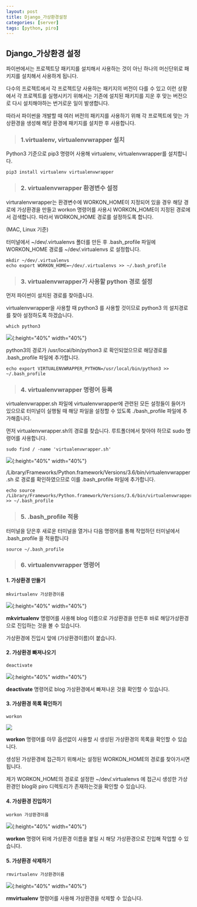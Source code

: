 ```yaml
---
layout: post
title: Django_가상환경설정
categories: [server]
tags: [python, piro]
---
```




## Django_가상환경 설정

파이썬에서는 프로젝트당 패키지를 설치해서 사용하는 것이 아닌 하나의 머신단위로 패키지를 설치해서 사용하게 됩니다.

다수의 프로젝트에서 각 프로젝트당 사용하는 패키지의 버전이 다를 수 있고 이런 상황에서 각 프로젝트를 실행시키기 위해서는 기존에 설치된 패키지를 지운 후 맞는 버전으로 다시 설치해야하는 번거로운 일이 발생합니다. 

따라서 파이썬을 개발할 때 여러 버전의 패키지를 사용하기 위해 각 프로젝트에 맞는 가상환경을 생성해 해당 환경에 패키지를 설치한 후 사용합니다.



> ###  1.virtualenv, virtualenvwrapper 설치

Python3 기준으로 pip3 명령어 사용해 virtualenv, virtualenvwrapper를 설치합니다.

```shell
pip3 install virtualenv virtualenvwrapper
```



> ### 2. virtualenvwrapper 환경변수 설정

virturalenvwrapper는 환경변수에 WORKON_HOME이 지정되어 있을 경우 해당 경로에 가상환경을 만들고 workon 명령어를 사용시 WORKON_HOME이 지정된 경로에서 검색합니다. 따라서 WORKON_HOME 경로를 설정하도록 합니다. 



(MAC, Linux 기준)

터미널에서 ~/dev/.virtualenvs 폴더를 만든 후 .bash_profile 파일에 WORKON_HOME 경로를 ~/dev/.virtualenvs 로 설정합니다.

```shell
mkdir ~/dev/.virtualenvs
echo export WORKON_HOME=~/dev/.virtualenvs >> ~/.bash_profile
```



> ### 3. virtualenvwrapper가 사용할 python 경로 설정

먼저 파이썬이 설치된 경로를 찾아줍니다. 

virtualenvwrapper을 사용할 때 python3 를 사용할 것이므로 python3 의 설치경로를 찾아 설정하도록 하겠습니다. 

```shell
which python3
```



![](https://urbanscenery.github.io/assets/0115/0115_pythonpath.png){:height="40%" width="40%"}

python3의 경로가 /usr/local/bin/python3 로 확인되었으므로 해당경로를 .bash_profile 파일에 추가합니다.

```shell
echo export VIRTUALENVWRAPPER_PYTHON=/usr/local/bin/python3 >> ~/.bash_profile
```



> ### 4. virtualenvwrapper 명령어 등록

virtualenvwrapper.sh 파일에 virtualenvwrapper에 관련된 모든 설정들이 들어가 있으므로 터미널이 실행될 때 해당 파일을 설정할 수 있도록 ./bash_profile 파일에 추가해줍니다. 

먼저 virtualenvwrapper.sh의 경로를 찾습니다. 루트폴더에서 찾아야 하므로 sudo 명령어를 사용합니다.

```shell
sudo find / -name 'virtualenvwrapper.sh'
```

![](https://urbanscenery.github.io/assets/0115/0115_virtualenvwrappershpath.png){:height="40%" width="40%"}

/Library/Frameworks/Python.framework/Versions/3.6/bin/virtualenvwrapper.sh 로 경로를 확인하였으므로 이를 .bash_profile 파일에 추가합니다.

```shell
echo source /Library/Frameworks/Python.framework/Versions/3.6/bin/virtualenvwrapper.sh >> ~/.bash_profile
```



> ### 5. .bash_profile 적용

터미널을 닫은후 새로운 터미널을 열거나 다음 명령어를 통해 작업하던 터미널에서 .bash_profile 을 적용합니다

```shell
source ~/.bash_profile
```



> ### 6. virtualenvwrapper 명령어

#### 1. 가상환경 만들기

```shell
mkvirtualenv 가상환경이름
```

![](https://urbanscenery.github.io/assets/0115/0115_mkvirtualenv.png){:height="40%" width="40%"}

**mkvirtualenv** 명령어를 사용해 blog 이름으로 가상환경을 만든후 바로 해당가상환경으로 진입하는 것을 볼 수 있습니다. 

가상환경에 진입시 앞에 (가상환경이름)이 붙습니다.



#### 2. 가상환경 빠져나오기

```shell
deactivate
```

![](https://urbanscenery.github.io/assets/0115/0115_deactivate.png){:height="40%" width="40%"}

**deactivate** 명령어로 blog 가상환경에서 빠져나온 것을 확인할 수 있습니다.

#### 3. 가상환경 목록 확인하기

```shell
workon
```

![](https://urbanscenery.github.io/assets/0115/0115_workon.png)

**workon** 명령어를 아무 옵션없이 사용할 시 생성된 가상환경의 목록을 확인할 수 있습니다. 

생성된 가상환경에 접근하기 위해서는 설정된 WORKON_HOME의 경로를 찾아가시면 됩니다. 

제가 WORKON_HOME의 경로로 설정한 ~/dev/.virtualenvs 에 접근시 생성한 가상환경인 blog와 piro 디렉토리가 존재하는것을 확인할 수 있습니다.



#### 4. 가상환경 진입하기

```shell
workon 가상환경이름
```

![](https://urbanscenery.github.io/assets/0115/0115_workon2.png){:height="40%" width="40%"}

**workon** 명령어 뒤에 가상환경 이름을 붙일 시 해당 가상환경으로 진입해 작업할 수 있습니다.



#### 5. 가상환경 삭제하기

```shell
rmvirtualenv 가상환경이름
```

![](https://urbanscenery.github.io/assets/0115/0115_rmvirtualenv.png){:height="40%" width="40%"}

**rmvirtualenv** 명령어를 사용해 가상환경을 삭제할 수 있습니다.



